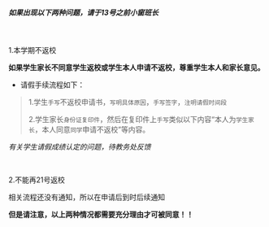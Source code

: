 ##### 如果出现以下两种问题，请于13号之前小窗班长

<br>

1.本学期不返校

**如果学生家长不同意学生返校或学生本人申请不返校，尊重学生本人和家长意见。**

- 请假手续流程如下：

>1.学生`手写`不返校申请书，`写明具体原因`，`手写签字`，`注明请假时间段`
>
>2.学生家长`身份证复印件`，然后在复印件上`手写`类似以下内容“本人为`学生家长`，本人同意`同学`申请不返校”等内容。

*有关学生请假成绩认定的问题，待教务处反馈*

<br>

2.不能再21号返校

相关流程还没有通知，所以在申请后到时后续通知




**但是请注意，以上两种情况都需要充分理由才可被同意！！**
